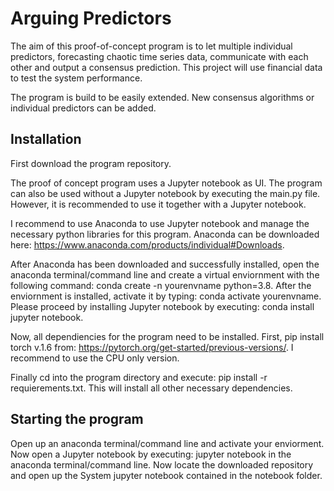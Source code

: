# Arguing Predictors

The aim of this proof-of-concept program is to let multiple individual predictors, forecasting chaotic time series data, communicate with each other and output a consensus prediction. This project will use financial data to test the system performance.

The program is build to be easily extended. New consensus algorithms or individual predictors can be added. 

## Installation

First download the program repository.

The proof of concept program uses a Jupyter notebook as UI. The program can also be used without a Jupyter notebook by executing the main.py file. However, it is recommended to use it together with a Jupyter notebook.

I recommend to use Anaconda to use Jupyter notebook and manage the necessary python libraries for this program. Anaconda can be downloaded here: https://www.anaconda.com/products/individual#Downloads.

After Anaconda has been downloaded and successfully installed, open the anaconda terminal/command line and create a virtual enviornment with the following command: conda create -n yourenvname python=3.8. After the enviornment is installed, activate it by typing: conda activate yourenvname. Please proceed by installing Jupyter notebook by executing: conda install jupyter notebook.

Now, all dependiencies for the program need to be installed. First, pip install torch v.1.6 from: https://pytorch.org/get-started/previous-versions/. I recommend to use the CPU only version.

Finally cd into the program directory and execute: pip install -r requierements.txt. This will install all other necessary dependencies.


## Starting the program

Open up an anaconda terminal/command line and activate your enviorment. Now open a Jupyter notebook by executing: jupyter notebook in the anaconda terminal/command line. Now locate the downloaded repository and open up the System jupyter notebook contained in the notebook folder. 


